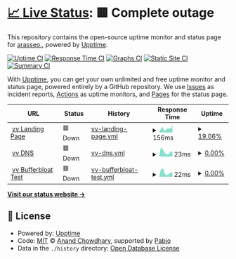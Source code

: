 # [📈 Live Status](https://upptime.0ms.dev): <!--live status--> **🟥 Complete outage**

This repository contains the open-source uptime monitor and status page for [arasseo.](https://upptime.0ms.dev), powered by [Upptime](https://github.com/upptime/upptime).

[![Uptime CI](https://github.com/galpt/upptime/workflows/Uptime%20CI/badge.svg)](https://github.com/galpt/upptime/actions?query=workflow%3A%22Uptime+CI%22)
[![Response Time CI](https://github.com/galpt/upptime/workflows/Response%20Time%20CI/badge.svg)](https://github.com/galpt/upptime/actions?query=workflow%3A%22Response+Time+CI%22)
[![Graphs CI](https://github.com/galpt/upptime/workflows/Graphs%20CI/badge.svg)](https://github.com/galpt/upptime/actions?query=workflow%3A%22Graphs+CI%22)
[![Static Site CI](https://github.com/galpt/upptime/workflows/Static%20Site%20CI/badge.svg)](https://github.com/galpt/upptime/actions?query=workflow%3A%22Static+Site+CI%22)
[![Summary CI](https://github.com/galpt/upptime/workflows/Summary%20CI/badge.svg)](https://github.com/galpt/upptime/actions?query=workflow%3A%22Summary+CI%22)

With [Upptime](https://upptime.js.org), you can get your own unlimited and free uptime monitor and status page, powered entirely by a GitHub repository. We use [Issues](https://github.com/galpt/upptime/issues) as incident reports, [Actions](https://github.com/galpt/upptime/actions) as uptime monitors, and [Pages](https://upptime.0ms.dev) for the status page.

<!--start: status pages-->
<!-- This summary is generated by Upptime (https://github.com/upptime/upptime) -->
<!-- Do not edit this manually, your changes will be overwritten -->
<!-- prettier-ignore -->
| URL | Status | History | Response Time | Uptime |
| --- | ------ | ------- | ------------- | ------ |
| <img alt="" src="https://icons.duckduckgo.com/ip3/vv.services.ico" height="13"> [vv Landing Page](https://vv.services) | 🟥 Down | [vv-landing-page.yml](https://github.com/galpt/upptime/commits/HEAD/history/vv-landing-page.yml) | <details><summary><img alt="Response time graph" src="./graphs/vv-landing-page/response-time-week.png" height="20"> 156ms</summary><br><a href="https://status.vv.services/history/vv-landing-page"><img alt="Response time 199" src="https://img.shields.io/endpoint?url=https%3A%2F%2Fraw.githubusercontent.com%2Fgalpt%2Fupptime%2FHEAD%2Fapi%2Fvv-landing-page%2Fresponse-time.json"></a><br><a href="https://status.vv.services/history/vv-landing-page"><img alt="24-hour response time 93" src="https://img.shields.io/endpoint?url=https%3A%2F%2Fraw.githubusercontent.com%2Fgalpt%2Fupptime%2FHEAD%2Fapi%2Fvv-landing-page%2Fresponse-time-day.json"></a><br><a href="https://status.vv.services/history/vv-landing-page"><img alt="7-day response time 156" src="https://img.shields.io/endpoint?url=https%3A%2F%2Fraw.githubusercontent.com%2Fgalpt%2Fupptime%2FHEAD%2Fapi%2Fvv-landing-page%2Fresponse-time-week.json"></a><br><a href="https://status.vv.services/history/vv-landing-page"><img alt="30-day response time 199" src="https://img.shields.io/endpoint?url=https%3A%2F%2Fraw.githubusercontent.com%2Fgalpt%2Fupptime%2FHEAD%2Fapi%2Fvv-landing-page%2Fresponse-time-month.json"></a><br><a href="https://status.vv.services/history/vv-landing-page"><img alt="1-year response time 199" src="https://img.shields.io/endpoint?url=https%3A%2F%2Fraw.githubusercontent.com%2Fgalpt%2Fupptime%2FHEAD%2Fapi%2Fvv-landing-page%2Fresponse-time-year.json"></a></details> | <details><summary><a href="https://status.vv.services/history/vv-landing-page">19.06%</a></summary><a href="https://status.vv.services/history/vv-landing-page"><img alt="All-time uptime 66.04%" src="https://img.shields.io/endpoint?url=https%3A%2F%2Fraw.githubusercontent.com%2Fgalpt%2Fupptime%2FHEAD%2Fapi%2Fvv-landing-page%2Fuptime.json"></a><br><a href="https://status.vv.services/history/vv-landing-page"><img alt="24-hour uptime 0.00%" src="https://img.shields.io/endpoint?url=https%3A%2F%2Fraw.githubusercontent.com%2Fgalpt%2Fupptime%2FHEAD%2Fapi%2Fvv-landing-page%2Fuptime-day.json"></a><br><a href="https://status.vv.services/history/vv-landing-page"><img alt="7-day uptime 19.06%" src="https://img.shields.io/endpoint?url=https%3A%2F%2Fraw.githubusercontent.com%2Fgalpt%2Fupptime%2FHEAD%2Fapi%2Fvv-landing-page%2Fuptime-week.json"></a><br><a href="https://status.vv.services/history/vv-landing-page"><img alt="30-day uptime 66.04%" src="https://img.shields.io/endpoint?url=https%3A%2F%2Fraw.githubusercontent.com%2Fgalpt%2Fupptime%2FHEAD%2Fapi%2Fvv-landing-page%2Fuptime-month.json"></a><br><a href="https://status.vv.services/history/vv-landing-page"><img alt="1-year uptime 66.04%" src="https://img.shields.io/endpoint?url=https%3A%2F%2Fraw.githubusercontent.com%2Fgalpt%2Fupptime%2FHEAD%2Fapi%2Fvv-landing-page%2Fuptime-year.json"></a></details>
| <img alt="" src="https://icons.duckduckgo.com/ip3/vv.services.ico" height="13"> [vv DNS](https://vv.services/dns/) | 🟥 Down | [vv-dns.yml](https://github.com/galpt/upptime/commits/HEAD/history/vv-dns.yml) | <details><summary><img alt="Response time graph" src="./graphs/vv-dns/response-time-week.png" height="20"> 23ms</summary><br><a href="https://status.vv.services/history/vv-dns"><img alt="Response time 109" src="https://img.shields.io/endpoint?url=https%3A%2F%2Fraw.githubusercontent.com%2Fgalpt%2Fupptime%2FHEAD%2Fapi%2Fvv-dns%2Fresponse-time.json"></a><br><a href="https://status.vv.services/history/vv-dns"><img alt="24-hour response time 17" src="https://img.shields.io/endpoint?url=https%3A%2F%2Fraw.githubusercontent.com%2Fgalpt%2Fupptime%2FHEAD%2Fapi%2Fvv-dns%2Fresponse-time-day.json"></a><br><a href="https://status.vv.services/history/vv-dns"><img alt="7-day response time 23" src="https://img.shields.io/endpoint?url=https%3A%2F%2Fraw.githubusercontent.com%2Fgalpt%2Fupptime%2FHEAD%2Fapi%2Fvv-dns%2Fresponse-time-week.json"></a><br><a href="https://status.vv.services/history/vv-dns"><img alt="30-day response time 109" src="https://img.shields.io/endpoint?url=https%3A%2F%2Fraw.githubusercontent.com%2Fgalpt%2Fupptime%2FHEAD%2Fapi%2Fvv-dns%2Fresponse-time-month.json"></a><br><a href="https://status.vv.services/history/vv-dns"><img alt="1-year response time 109" src="https://img.shields.io/endpoint?url=https%3A%2F%2Fraw.githubusercontent.com%2Fgalpt%2Fupptime%2FHEAD%2Fapi%2Fvv-dns%2Fresponse-time-year.json"></a></details> | <details><summary><a href="https://status.vv.services/history/vv-dns">0.00%</a></summary><a href="https://status.vv.services/history/vv-dns"><img alt="All-time uptime 49.45%" src="https://img.shields.io/endpoint?url=https%3A%2F%2Fraw.githubusercontent.com%2Fgalpt%2Fupptime%2FHEAD%2Fapi%2Fvv-dns%2Fuptime.json"></a><br><a href="https://status.vv.services/history/vv-dns"><img alt="24-hour uptime 0.00%" src="https://img.shields.io/endpoint?url=https%3A%2F%2Fraw.githubusercontent.com%2Fgalpt%2Fupptime%2FHEAD%2Fapi%2Fvv-dns%2Fuptime-day.json"></a><br><a href="https://status.vv.services/history/vv-dns"><img alt="7-day uptime 0.00%" src="https://img.shields.io/endpoint?url=https%3A%2F%2Fraw.githubusercontent.com%2Fgalpt%2Fupptime%2FHEAD%2Fapi%2Fvv-dns%2Fuptime-week.json"></a><br><a href="https://status.vv.services/history/vv-dns"><img alt="30-day uptime 49.45%" src="https://img.shields.io/endpoint?url=https%3A%2F%2Fraw.githubusercontent.com%2Fgalpt%2Fupptime%2FHEAD%2Fapi%2Fvv-dns%2Fuptime-month.json"></a><br><a href="https://status.vv.services/history/vv-dns"><img alt="1-year uptime 49.45%" src="https://img.shields.io/endpoint?url=https%3A%2F%2Fraw.githubusercontent.com%2Fgalpt%2Fupptime%2FHEAD%2Fapi%2Fvv-dns%2Fuptime-year.json"></a></details>
| <img alt="" src="https://icons.duckduckgo.com/ip3/vv.services.ico" height="13"> [vv Bufferbloat Test](https://vv.services/bufferbloat/) | 🟥 Down | [vv-bufferbloat-test.yml](https://github.com/galpt/upptime/commits/HEAD/history/vv-bufferbloat-test.yml) | <details><summary><img alt="Response time graph" src="./graphs/vv-bufferbloat-test/response-time-week.png" height="20"> 22ms</summary><br><a href="https://status.vv.services/history/vv-bufferbloat-test"><img alt="Response time 96" src="https://img.shields.io/endpoint?url=https%3A%2F%2Fraw.githubusercontent.com%2Fgalpt%2Fupptime%2FHEAD%2Fapi%2Fvv-bufferbloat-test%2Fresponse-time.json"></a><br><a href="https://status.vv.services/history/vv-bufferbloat-test"><img alt="24-hour response time 16" src="https://img.shields.io/endpoint?url=https%3A%2F%2Fraw.githubusercontent.com%2Fgalpt%2Fupptime%2FHEAD%2Fapi%2Fvv-bufferbloat-test%2Fresponse-time-day.json"></a><br><a href="https://status.vv.services/history/vv-bufferbloat-test"><img alt="7-day response time 22" src="https://img.shields.io/endpoint?url=https%3A%2F%2Fraw.githubusercontent.com%2Fgalpt%2Fupptime%2FHEAD%2Fapi%2Fvv-bufferbloat-test%2Fresponse-time-week.json"></a><br><a href="https://status.vv.services/history/vv-bufferbloat-test"><img alt="30-day response time 96" src="https://img.shields.io/endpoint?url=https%3A%2F%2Fraw.githubusercontent.com%2Fgalpt%2Fupptime%2FHEAD%2Fapi%2Fvv-bufferbloat-test%2Fresponse-time-month.json"></a><br><a href="https://status.vv.services/history/vv-bufferbloat-test"><img alt="1-year response time 96" src="https://img.shields.io/endpoint?url=https%3A%2F%2Fraw.githubusercontent.com%2Fgalpt%2Fupptime%2FHEAD%2Fapi%2Fvv-bufferbloat-test%2Fresponse-time-year.json"></a></details> | <details><summary><a href="https://status.vv.services/history/vv-bufferbloat-test">0.00%</a></summary><a href="https://status.vv.services/history/vv-bufferbloat-test"><img alt="All-time uptime 47.56%" src="https://img.shields.io/endpoint?url=https%3A%2F%2Fraw.githubusercontent.com%2Fgalpt%2Fupptime%2FHEAD%2Fapi%2Fvv-bufferbloat-test%2Fuptime.json"></a><br><a href="https://status.vv.services/history/vv-bufferbloat-test"><img alt="24-hour uptime 0.00%" src="https://img.shields.io/endpoint?url=https%3A%2F%2Fraw.githubusercontent.com%2Fgalpt%2Fupptime%2FHEAD%2Fapi%2Fvv-bufferbloat-test%2Fuptime-day.json"></a><br><a href="https://status.vv.services/history/vv-bufferbloat-test"><img alt="7-day uptime 0.00%" src="https://img.shields.io/endpoint?url=https%3A%2F%2Fraw.githubusercontent.com%2Fgalpt%2Fupptime%2FHEAD%2Fapi%2Fvv-bufferbloat-test%2Fuptime-week.json"></a><br><a href="https://status.vv.services/history/vv-bufferbloat-test"><img alt="30-day uptime 47.56%" src="https://img.shields.io/endpoint?url=https%3A%2F%2Fraw.githubusercontent.com%2Fgalpt%2Fupptime%2FHEAD%2Fapi%2Fvv-bufferbloat-test%2Fuptime-month.json"></a><br><a href="https://status.vv.services/history/vv-bufferbloat-test"><img alt="1-year uptime 47.56%" src="https://img.shields.io/endpoint?url=https%3A%2F%2Fraw.githubusercontent.com%2Fgalpt%2Fupptime%2FHEAD%2Fapi%2Fvv-bufferbloat-test%2Fuptime-year.json"></a></details>

<!--end: status pages-->

[**Visit our status website →**](https://upptime.0ms.dev)

## 📄 License

- Powered by: [Upptime](https://github.com/upptime/upptime)
- Code: [MIT](./LICENSE) © [Anand Chowdhary](https://anandchowdhary.com), supported by [Pabio](https://pabio.com)
- Data in the `./history` directory: [Open Database License](https://opendatacommons.org/licenses/odbl/1-0/)
